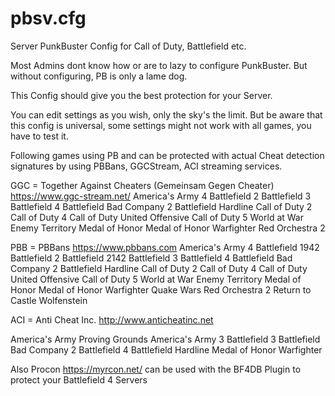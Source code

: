 # pbsv.cfg
Server PunkBuster Config for Call of Duty, Battlefield etc.

Most Admins dont know how or are to lazy to configure PunkBuster. But without configuring, PB is only a lame dog.

This Config should give you the best protection for your Server.

You can edit settings as you wish, only the sky's the limit. But be aware that this config is universal, some settings might not work with all games, you have to test it.

Following games using PB and can be protected with actual Cheat detection signatures by using PBBans, GGCStream, ACI streaming services.

GGC = Together Against Cheaters (Gemeinsam Gegen Cheater) https://www.ggc-stream.net/
America's Army 4
Battlefield 2
Battlefield 3
Battlefield 4
Battlefield Bad Company 2
Battlefield Hardline
Call of Duty 2
Call of Duty 4
Call of Duty United Offensive
Call of Duty 5 World at War
Enemy Territory
Medal of Honor
Medal of Honor Warfighter
Red Orchestra 2


PBB = PBBans https://www.pbbans.com
America's Army 4
Battlefield 1942
Battlefield 2
Battlefield 2142
Battlefield 3
Battlefield 4
Battlefield Bad Company 2
Battlefield Hardline
Call of Duty 2
Call of Duty 4
Call of Duty United Offensive
Call of Duty 5 World at War
Enemy Territory
Medal of Honor
Medal of Honor Warfighter
Quake Wars
Red Orchestra 2
Return to Castle Wolfenstein




ACI = Anti Cheat Inc. http://www.anticheatinc.net

America's Army Proving Grounds
America's Army 3
Battlefield 3
Battlefield Bad Company 2
Battlefield 4
Battlefield Hardline
Medal of Honor Warfighter


Also Procon https://myrcon.net/ can be used with the BF4DB Plugin to protect your Battlefield 4 Servers
